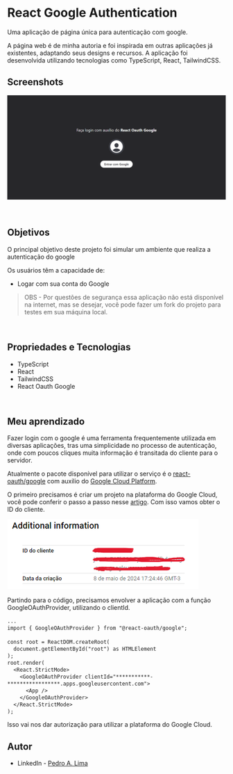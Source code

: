 # React Google Authentication

Uma aplicação de página única para autenticação com google.

A página web é de minha autoria e foi inspirada em outras aplicações já existentes, adaptando seus designs e recursos. A aplicação foi desenvolvida utilizando tecnologias como TypeScript, React, TailwindCSS.

## Screenshots

![#](./public/desktop-view.png)

</br>

## Objetivos

O principal objetivo deste projeto foi simular um ambiente que realiza a autenticação do google

Os usuários têm a capacidade de:
- Logar com sua conta do Google

> OBS - Por questões de segurança essa aplicação não está disponível na internet, mas se desejar, você pode fazer um fork do projeto para testes em sua máquina local.

</br>

## Propriedades e Tecnologias

- TypeScript
- React
- TailwindCSS
- React Oauth Google

</br>

## Meu aprendizado

Fazer login com o google é uma ferramenta frequentemente utilizada em diversas aplicações, tras uma simplicidade no processo de autenticação, onde com poucos cliques muita informação é transitada do cliente para o servidor.

Atualmente o pacote disponível para utilizar o serviço é o [react-oauth/google](https://www.npmjs.com/package/@react-oauth/google) com auxilio do [Google Cloud Platform](https://console.cloud.google.com/).

O primeiro precisamos é criar um projeto na plataforma do Google Cloud, você pode conferir o passo a passo nesse [artigo](https://livefiredev.com/in-depth-guide-sign-in-with-google-in-a-react-js-application/). Com isso vamos obter o ID do cliente.

![#](./public/clientid.png)

Partindo para o código, precisamos envolver a aplicação com a função GoogleOAuthProvider, utilizando o clientId.

```tsx
...
import { GoogleOAuthProvider } from "@react-oauth/google";

const root = ReactDOM.createRoot(
  document.getElementById("root") as HTMLElement
);
root.render(
  <React.StrictMode>
    <GoogleOAuthProvider clientId="***********-*****************.apps.googleusercontent.com">
      <App />
    </GoogleOAuthProvider>
  </React.StrictMode>
);
```

Isso vai nos dar autorização para utilizar a plataforma do Google Cloud.

<!--
```tsx
import mongoose from "mongoose";

const HomeSchema = new mongoose.Schema({
    mainText: String,
    description: String,
},
{ timestamps: true });

const Home = mongoose.models.Home || mongoose.model("Home", HomeSchema);

export default Home;
```

Ao definir cada esquema, é necessário criar e exportar o modelo correspondente. Dessa forma, tudo está pronto para ser aplicado em cada rota.

```tsx
import connectToDatabase from "@/database";
import Home from "@/models/Home";
import { NextRequest, NextResponse } from "next/server";

export const dynamic = "force-dynamic";

export async function POST(req: NextRequest) {
    try {
        await connectToDatabase();
        const extractData = await req.json();
        const saveData = await Home.create(extractData);

        if (saveData) {
            return NextResponse.json({
                success: true,
                message: "Data saved successfully",
            });
        } else {
            return NextResponse.json({
                success: false,
                message: "Something goes wrong! Please try again",
            });
        }
    } catch (error) {
        console.log(error);

        return NextResponse.json({
            success: false,
            message: "Something goes wrong! Please try again",
        });
    }
}
```

Veja mais detalhes na documentação oficial [aqui](https://mongoosejs.com/docs/guide.html)
</br> -->

## Autor

- LinkedIn - [Pedro A. Lima](https://www.linkedin.com/in/pedroalima6/)